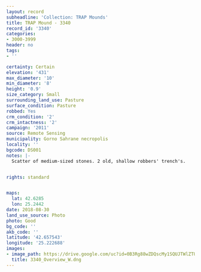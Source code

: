 ```yaml
---
layout: record
subheadline: 'Collection: TRAP Mounds'
title: TRAP Mound - 3340
record_id: '3340'
categories:
- 3000-3999
header: no
tags:
- ''

certainty: Certain
elevation: '431'
max_diameter: '10'
min_diameter: '8'
height: '0.9'
size_category: Small
surrounding_land_use: Pasture
surface_condition: Pasture
robbed: Yes
crm_condition: '2'
crm_intactness: '2'
campaign: '2011'
source: Remote Sensing
municipality: Gorno Sahrane necropolis
locality: ''
bgcode: DS001
notes: |-
  Scatter of medium-sized stones. 2 old, shallow robbers' trench's.


rights: standard


maps:
  lat: 42.6285
  lon: 25.2442
date: 2018-08-30
land_use_source: Photo
photo: Good
bg_code: ''
akb_code: ''
latitude: '42.657543'
longitude: '25.222688'
images:
- image_path: https://drive.google.com/uc?id=0B3Rg88wZDQscMy1SQUJTWlZTU3M
  title: 3340_Overview_W.dng
---
```

